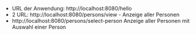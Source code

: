 - URL der Anwendung: http://localhost:8080/hello
 - 2 URL: http://localhost:8080/persons/view - Anzeige aller Personen
 - http://localhost:8080/persons/select-person Anzeige aller Personen mit Auswahl einer Person
